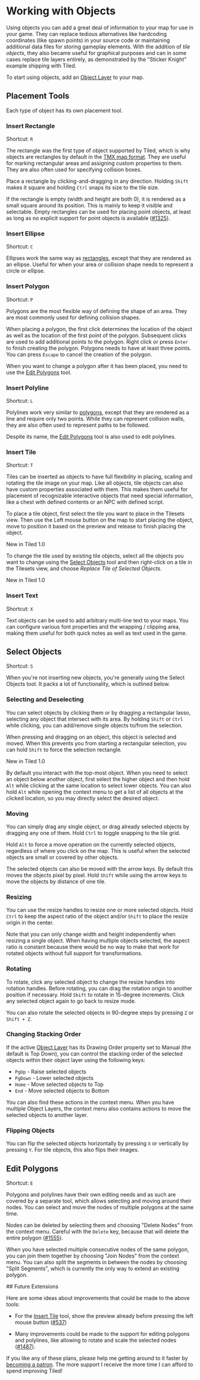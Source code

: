 # Working with Objects

Using objects you can add a great deal of information to your map for use in
your game. They can replace tedious alternatives like hardcoding coordinates
(like spawn points) in your source code or maintaining additional data files for
storing gameplay elements. With the addition of _tile objects_, they also became
useful for graphical purposes and can in some cases replace tile layers
entirely, as demonstrated by the "Sticker Knight" example shipping with Tiled.

To start using objects, add an [Object Layer](layers.md#object-layers) to your map.

## Placement Tools

Each type of object has its own placement tool.

### Insert Rectangle

Shortcut: `R`

The rectangle was the first type of object supported by Tiled, which is why
objects are rectangles by default in the
[TMX map format](../reference/tmx-map-format.md). They are useful for marking
rectangular areas and assigning custom properties to them. They are also often
used for specifying collision boxes.

Place a rectangle by clicking-and-dragging in any direction. Holding `Shift`
makes it square and holding `Ctrl` snaps its size to the tile size.

If the rectangle is empty (width and height are both 0), it is rendered as a
small square around its position. This is mainly to keep it visible and
selectable. Empty rectangles can be used for placing point objects, at least as
long as no explicit support for point objects is available
([#1325](https://github.com/bjorn/tiled/issues/1325)).

### Insert Ellipse

Shortcut: `C`

Ellipses work the same way as [rectangles](#insert-rectangle), except that they
are rendered as an ellipse. Useful for when your area or collision shape needs
to represent a circle or ellipse.

### Insert Polygon

Shortcut: `P`

Polygons are the most flexible way of defining the shape of an area. They are
most commonly used for defining collision shapes.

When placing a polygon, the first click determines the location of the object as
well as the location of the first point of the polygon. Subsequent clicks are
used to add additional points to the polygon. Right click or press `Enter` to
finish creating the polygon. Polygons needs to have at least three points. You
can press `Escape` to cancel the creation of the polygon.

When you want to change a polygon after it has been placed, you need to use the
[Edit Polygons](#edit-polygons) tool.

### Insert Polyline

Shortcut: `L`

Polylines work very similar to [polygons](#insert-polygon), except that they are
rendered as a line and require only two points. While they can represent
collision walls, they are also often used to represent paths to be followed.

Despite its name, the [Edit Polygons](#edit-polygons) tool is also used to edit
polylines.

### Insert Tile

Shortcut: `T`

Tiles can be inserted as objects to have full flexibility in placing, scaling
and rotating the tile image on your map. Like all objects, tile objects can also
have custom properties associated with them. This makes them useful for
placement of recognizable interactive objects that need special information,
like a chest with defined contents or an NPC with defined script.

To place a tile object, first select the tile you want to place in the Tilesets
view. Then use the Left mouse button on the map to start placing the object,
move to position it based on the preview and release to finish placing the
object.

<div class="new">New in Tiled 1.0</div>

To change the tile used by existing tile objects, select all the objects you
want to change using the [Select Objects](#select-objects) tool and then
right-click on a tile in the Tilesets view, and choose _Replace Tile of Selected
Objects_.

<div class="new">New in Tiled 1.0</div>

### Insert Text

Shortcut: `X`

Text objects can be used to add arbitrary multi-line text to your maps. You can
configure various font properties and the wrapping / clipping area, making them
useful for both quick notes as well as text used in the game.

## Select Objects

Shortcut: `S`

When you're not inserting new objects, you're generally using the Select Objects
tool. It packs a lot of functionality, which is outlined below.

### Selecting and Deselecting

You can select objects by clicking them or by dragging a rectangular lasso,
selecting any object that intersect with its area. By holding `Shift` or `Ctrl`
while clicking, you can add/remove single objects to/from the selection.

When pressing and dragging on an object, this object is selected and moved. When
this prevents you from starting a rectangular selection, you can hold `Shift` to
force the selection rectangle.

<div class="new">New in Tiled 1.0</div>

By default you interact with the top-most object. When you need to select an
object below another object, first select the higher object and then hold `Alt`
while clicking at the same location to select lower objects. You can also hold
`Alt` while opening the context menu to get a list of all objects at the clicked
location, so you may directly select the desired object.

### Moving

You can simply drag any single object, or drag already selected objects by
dragging any one of them. Hold `Ctrl` to toggle snapping to the tile grid.

Hold `Alt` to force a move operation on the currently selected objects,
regardless of where you click on the map. This is useful when the selected
objects are small or covered by other objects.

The selected objects can also be moved with the arrow keys. By default this
moves the objects pixel by pixel. Hold `Shift` while using the arrow keys to
move the objects by distance of one tile.

### Resizing

You can use the resize handles to resize one or more selected objects. Hold
`Ctrl` to keep the aspect ratio of the object and/or `Shift` to place the resize
origin in the center.

Note that you can only change width and height independently when resizing a
single object. When having multiple objects selected, the aspect ratio is
constant because there would be no way to make that work for rotated objects
without full support for transformations.

### Rotating

To rotate, click any selected object to change the resize handles into rotation
handles. Before rotating, you can drag the rotation origin to another position
if necessary. Hold `Shift` to rotate in 15-degree increments. Click any selected
object again to go back to resize mode.

You can also rotate the selected objects in 90-degree steps by pressing `Z` or
`Shift + Z`.

### Changing Stacking Order

If the active [Object Layer](layers.md#object-layer) has its Drawing Order
property set to Manual (the default is Top Down), you can control the stacking
order of the selected objects within their object layer using the following
keys:

* `PgUp` - Raise selected objects
* `PgDown` - Lower selected objects
* `Home` - Move selected objects to Top
* `End` - Move selected objects to Bottom

You can also find these actions in the context menu. When you have multiple
Object Layers, the context menu also contains actions to move the selected
objects to another layer.

### Flipping Objects

You can flip the selected objects horizontally by pressing `X` or vertically by
pressing `Y`. For tile objects, this also flips their images.

## Edit Polygons

Shortcut: `E`

Polygons and polylines have their own editing needs and as such are covered by a
separate tool, which allows selecting and moving around their nodes. You can
select and move the nodes of multiple polygons at the same time.

Nodes can be deleted by selecting them and choosing "Delete Nodes" from the
context menu. Careful with the `Delete` key, because that will delete the entire
polygon ([#1555](https://github.com/bjorn/tiled/issues/1555)).

When you have selected multiple consecutive nodes of the same polygon, you can
join them together by choosing "Join Nodes" from the context menu. You can also
split the segments in between the nodes by choosing "Split Segments", which is
currently the only way to extend an existing polygon.
<div class="future">
## Future Extensions

Here are some ideas about improvements that could be made to the above tools:

* For the [Insert Tile](#insert-tile) tool, show the preview already before
  pressing the left mouse button
  ([#537](https://github.com/bjorn/tiled/issues/537))

* Many improvements could be made to the support for editing polygons and
  polylines, like allowing to rotate and scale the selected nodes
  ([#1487](https://github.com/bjorn/tiled/issues/1487)).

If you like any of these plans, please help me getting around to it faster by
[becoming a patron](https://www.patreon.com/bjorn). The more support I
receive the more time I can afford to spend improving Tiled!
</div>
